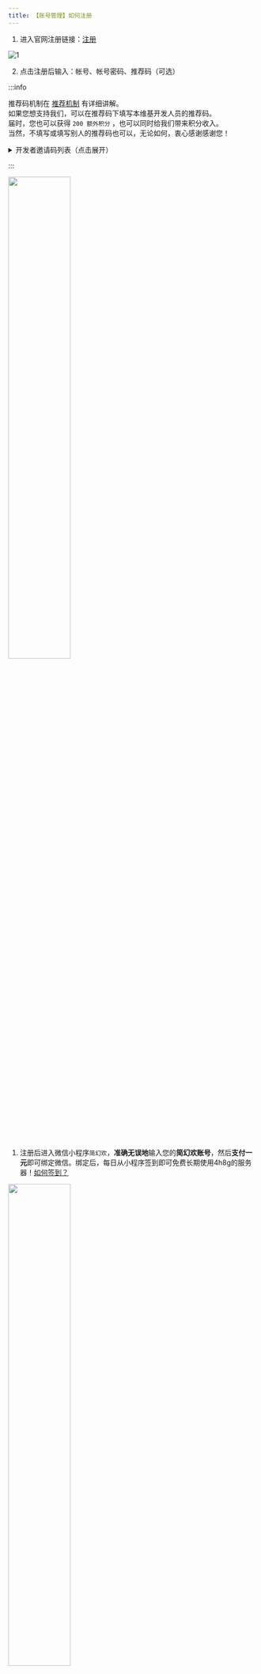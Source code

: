 ```yaml
---
title: 【账号管理】如何注册
---
```

 
1. 进入官网注册链接：[注册](https://simpfun.cn/auth?type=register)

![1](img/pages/Register-1.png)

2. 点击注册后输入：帐号、帐号密码、推荐码（可选）  

:::info

推荐码机制在 [推荐机制](8-recommend.md) 有详细讲解。  
如果您想支持我们，可以在推荐码下填写本维基开发人员的推荐码。  
届时，您也可以获得 `200 额外积分` ，也可以同时给我们带来积分收入。  
当然，不填写或填写别人的推荐码也可以，无论如何，衷心感谢感谢您！

<details>
  <summary>
    开发者邀请码列表（点击展开）
  </summary>

- 曾小皮-ZengXiaoPi `1300270` `网页搭建，大多数文档` [点此使用ta的邀请码注册](https://simpfun.cn/auth?type=register&code=1300270)

- Twelve_eight `1301180` `部分文档，提供simpdoc.top域名` [点此使用ta的邀请码注册](https://simpfun.cn/auth?type=register&code=1301180)

- 午夜_Midnight `1308824` `部分文档，现主力维护者` [点此使用ta的邀请码注册](https://simpfun.cn/auth?type=register&code=1308824)

- ideafox `1302636` `rw-hps文档,部分MCJE文档` [点此使用ta的邀请码注册](https://simpfun.cn/auth?type=register&code=1302636)

- 能干辉 `1300361` `早期部分文档` [点此使用ta的邀请码注册](https://simpfun.cn/auth?type=register&code=1300361)

- 剑舜 `1301726` `部分文档` [点此使用ta的邀请码注册](https://simpfun.cn/auth?type=register&code=1301726)

- jdnjk `1332029` `部分文档` [点此使用ta的邀请码注册](https://simpfun.cn/auth?type=register&code=1332029)

- 岚天呀 `1311554` `部分基岩版文档` [点此使用ta的邀请码注册](https://simpfun.cn/auth?type=register&code=1311554)

- CatVer `187480446` `部分自定义文档` [点此使用ta的邀请码注册](https://simpfun.cn/auth?type=register&code=187480446)

</details>

:::

<img src="/img/pages/Register-2.png" width="50%" />

1. 注册后进入微信小程序`简幻欢`，**准确无误地**输入您的**简幻欢账号**，然后**支付一元**即可绑定微信。绑定后，每日从小程序签到即可免费长期使用4h8g的服务器！[如何签到？](./7-signin.md)  

<img src="/img/pages/Register-3.png" width="50%" />

:::info 提示

自2024年4月23日起，你每次变更ip需要登录一次小程序，才能正常登录！

:::
